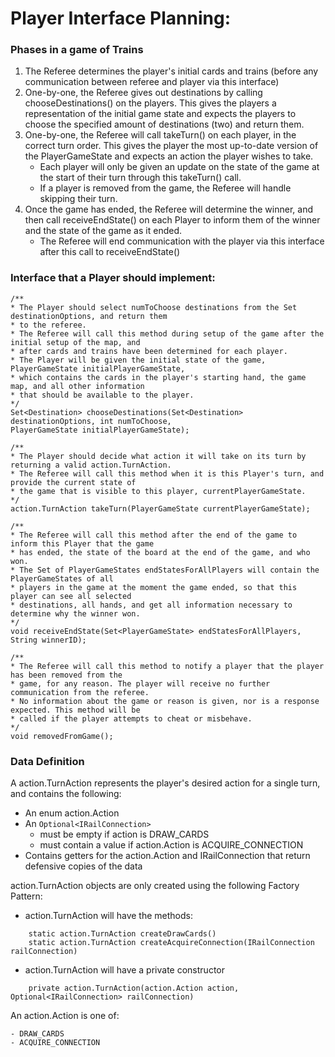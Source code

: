 # Player Interface Planning:

### Phases in a game of Trains
1. The Referee determines the player's initial cards and trains (before any communication between referee and player via this interface)
2. One-by-one, the Referee gives out destinations by calling chooseDestinations() on the players. This gives the players a representation of the initial game state and expects the players to choose the specified amount of destinations (two) and return them.
3. One-by-one, the Referee will call takeTurn() on each player, in the correct turn order. This gives the player the most up-to-date version of the PlayerGameState and expects an action the player wishes to take.
    - Each player will only be given an update on the state of the game at the start of their turn 
    through this takeTurn() call.
    - If a player is removed from the game, the Referee will handle skipping their turn.
4. Once the game has ended, the Referee will determine the winner, and then call receiveEndState()
on each Player to inform them of the winner and the state of the game as it ended.
    - The Referee will end communication with the player via this interface after this call to receiveEndState()

### Interface that a Player should implement:
```
/**
* The Player should select numToChoose destinations from the Set destinationOptions, and return them
* to the referee. 
* The Referee will call this method during setup of the game after the initial setup of the map, and
* after cards and trains have been determined for each player.
* The Player will be given the initial state of the game, PlayerGameState initialPlayerGameState, 
* which contains the cards in the player's starting hand, the game map, and all other information 
* that should be available to the player.
*/
Set<Destination> chooseDestinations(Set<Destination> destinationOptions, int numToChoose, 
PlayerGameState initialPlayerGameState);

/**
* The Player should decide what action it will take on its turn by returning a valid action.TurnAction. 
* The Referee will call this method when it is this Player's turn, and provide the current state of 
* the game that is visible to this player, currentPlayerGameState.
*/
action.TurnAction takeTurn(PlayerGameState currentPlayerGameState);

/**
* The Referee will call this method after the end of the game to inform this Player that the game 
* has ended, the state of the board at the end of the game, and who won.
* The Set of PlayerGameStates endStatesForAllPlayers will contain the PlayerGameStates of all 
* players in the game at the moment the game ended, so that this player can see all selected 
* destinations, all hands, and get all information necessary to determine why the winner won.
*/
void receiveEndState(Set<PlayerGameState> endStatesForAllPlayers, String winnerID);

/**
* The Referee will call this method to notify a player that the player has been removed from the 
* game, for any reason. The player will receive no further communication from the referee.
* No information about the game or reason is given, nor is a response expected. This method will be
* called if the player attempts to cheat or misbehave.
*/
void removedFromGame();
```


### Data Definition
A action.TurnAction represents the player's desired action for a single turn, and contains the following:
- An enum action.Action
- An ```Optional<IRailConnection>```
    - must be empty if action is DRAW_CARDS
    - must contain a value if action.Action is ACQUIRE_CONNECTION
- Contains getters for the action.Action and IRailConnection that return defensive copies of the data

action.TurnAction objects are only created using the following Factory Pattern:
- action.TurnAction will have the methods:
```
    static action.TurnAction createDrawCards()
    static action.TurnAction createAcquireConnection(IRailConnection railConnection)
```
- action.TurnAction will have a private constructor
```
    private action.TurnAction(action.Action action, Optional<IRailConnection> railConnection)
```


An action.Action is one of:
```
- DRAW_CARDS
- ACQUIRE_CONNECTION
```